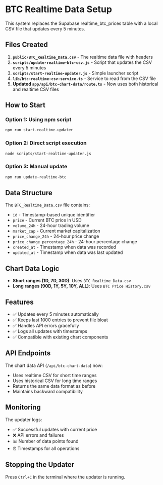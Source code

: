 # BTC Realtime Data Setup

This system replaces the Supabase realtime_btc_prices table with a local CSV file that updates every 5 minutes.

## Files Created

1. **`public/BTC_Realtime_Data.csv`** - The realtime data file with headers
2. **`scripts/update-realtime-btc-csv.js`** - Script that updates the CSV every 5 minutes
3. **`scripts/start-realtime-updater.js`** - Simple launcher script
4. **`lib/btc-realtime-csv-service.ts`** - Service to read from the CSV file
5. **Updated `app/api/btc-chart-data/route.ts`** - Now uses both historical and realtime CSV files

## How to Start

### Option 1: Using npm script
```bash
npm run start-realtime-updater
```

### Option 2: Direct script execution
```bash
node scripts/start-realtime-updater.js
```

### Option 3: Manual update
```bash
npm run update-realtime-btc
```

## Data Structure

The `BTC_Realtime_Data.csv` file contains:
- `id` - Timestamp-based unique identifier
- `price` - Current BTC price in USD
- `volume_24h` - 24-hour trading volume
- `market_cap` - Current market capitalization
- `price_change_24h` - 24-hour price change
- `price_change_percentage_24h` - 24-hour percentage change
- `created_at` - Timestamp when data was recorded
- `updated_at` - Timestamp when data was last updated

## Chart Data Logic

- **Short ranges (1D, 7D, 30D)**: Uses `BTC_Realtime_Data.csv`
- **Long ranges (90D, 1Y, 5Y, 10Y, ALL)**: Uses `BTC Price History.csv`

## Features

- ✅ Updates every 5 minutes automatically
- ✅ Keeps last 1000 entries to prevent file bloat
- ✅ Handles API errors gracefully
- ✅ Logs all updates with timestamps
- ✅ Compatible with existing chart components

## API Endpoints

The chart data API (`/api/btc-chart-data`) now:
- Uses realtime CSV for short time ranges
- Uses historical CSV for long time ranges
- Returns the same data format as before
- Maintains backward compatibility

## Monitoring

The updater logs:
- ✅ Successful updates with current price
- ❌ API errors and failures
- 📊 Number of data points found
- ⏰ Timestamps for all operations

## Stopping the Updater

Press `Ctrl+C` in the terminal where the updater is running. 